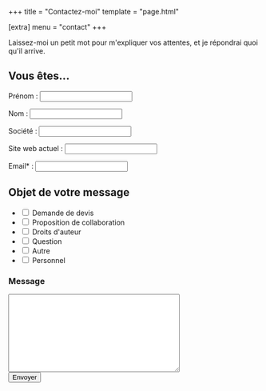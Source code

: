 +++
title = "Contactez-moi"
template = "page.html"

[extra]
menu = "contact"
+++

Laissez-moi un petit mot pour m'expliquer vos attentes, et je répondrai quoi qu'il arrive.

<form class="form" id="myForm">
  <div class="form__side">
    <h2 class="form__title h2">Vous êtes...</h2>
    <p class="form__field">
      <label class="form__field--label" for="firstname">Prénom :</label>
      <input class="form__field--input" type="text" name="firstname" value="" />
    </p>
    <p class="form__field">
      <label class="form__field--label" for="lastname">Nom :</label>
      <input class="form__field--input" type="text" name="lastname" value="" />
    </p>
    <p class="form__field">
      <label class="form__field--label" for="company">Société :</label>
      <input class="form__field--input" type="text" name="company" value="" />
    </p>
    <p class="form__field">
      <label class="form__field--label" for="website">Site web actuel :</label>
      <input class="form__field--input" type="text" name="website" value="" />
    </p>
    <p class="form__field">
      <label class="form__field--label" for="email">Email* :</label>
      <input class="form__field--input" type="email" name="email" value="" />
    </p>
  </div>
  <div class="form__side">
    <h2 class="form__title h2">Objet de votre message</h2>
    <ul class="form__list">
      <li class="form__list--item">
        <input type="checkbox" name="devis" id="devis" />&nbsp;<label
          for="devis"
          >Demande de devis</label
        >
      </li>
      <li class="form__list--item">
        <input
          type="checkbox"
          name="collaboration"
          id="collaboration"
        />&nbsp;<label for="collaboration">Proposition de collaboration</label>
      </li>
      <li class="form__list--item">
        <input type="checkbox" name="copyright" id="copyright" />&nbsp;<label
          for="copyright"
          >Droits d'auteur</label
        >
      </li>
      <li class="form__list--item">
        <input type="checkbox" name="question" id="question" />&nbsp;<label
          for="question"
          >Question</label
        >
      </li>
      <li class="form__list--item">
        <input type="checkbox" name="other" id="autre" />&nbsp;<label
          for="other"
          >Autre</label
        >
      </li>
      <li class="form__list--item">
        <input type="checkbox" name="personnal" id="autre" />&nbsp;<label
          for="personnal"
          >Personnel</label
        >
      </li>
    </ul>
    <h3 class="h3">Message</h3>
    <textarea class="form__textarea" name="message" rows="10" cols="40"></textarea>
  </div>

  <div class="form__send">
    <button class="form__send--submit" id="submit" onclick="submitForm()">Envoyer</button>
  </div>
</form>
